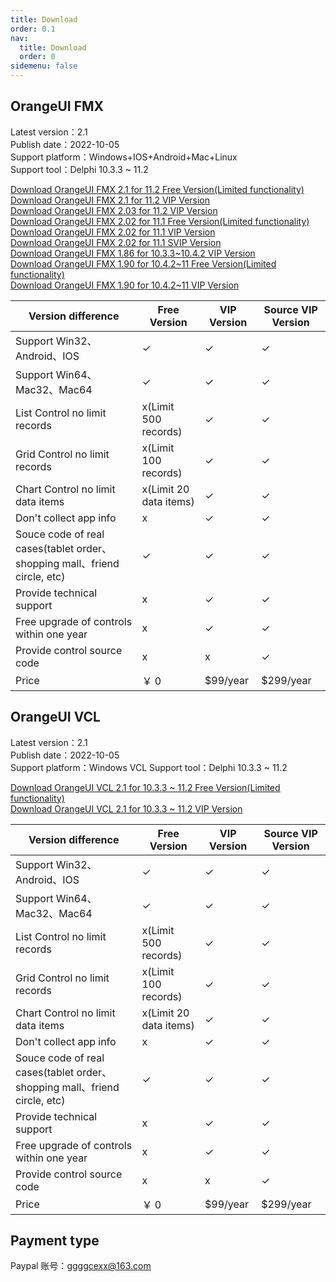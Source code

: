 ```yaml
---
title: Download
order: 0.1
nav:
  title: Download
  order: 0
sidemenu: false
---
```



OrangeUI FMX 
-----------------
Latest version：2.1  
Publish date：2022-10-05  
Support platform：Windows+IOS+Android+Mac+Linux  
Support tool：Delphi 10.3.3 ~ 11.2

[Download OrangeUI FMX 2.1 for 11.2 Free Version(Limited functionality)](http://qiniuoss.orangeui.cn/OrangeUI%20FMX%202.1%20Free%20For%20D11.2.rar)  
[Download OrangeUI FMX 2.1 for 11.2 VIP Version](http://qiniuoss.orangeui.cn/OrangeUI%20FMX%202.1%20VIP%20For%20D11.2.rar)  
[Download OrangeUI FMX 2.03 for 11.2 VIP Version](http://qiniuoss.orangeui.cn/OrangeUI%20FMX%202.03%20For%20D11.2%20VIP.rar)  
[Download OrangeUI FMX 2.02 for 11.1 Free Version(Limited functionality)](http://qiniuoss.orangeui.cn/OrangeUI%20FMX%202.02%20For%20D11.1%20Free.rar)  
[Download OrangeUI FMX 2.02 for 11.1 VIP Version](http://qiniuoss.orangeui.cn/OrangeUI%20FMX%202.02%20For%20D11.1%20VIP.rar)  
[Download OrangeUI FMX 2.02 for 11.1 SVIP Version](http://qiniuoss.orangeui.cn/OrangeUI%20FMX%202.02%20For%20D11.1%20SVIP.rar)  
[Download OrangeUI FMX 1.86 for 10.3.3~10.4.2 VIP Version](http://qiniuoss.orangeui.cn/OrangeUI%201.86%20VIP%20For%20D10.3.3%26D10.4.2.rar)  
[Download OrangeUI FMX 1.90 for 10.4.2~11 Free Version(Limited functionality)](http://qiniuoss.orangeui.cn/OrangeUI%20FMX%201.90%20For%20Delphi%2010.4.2~D11%20Free.rar)  
[Download OrangeUI FMX 1.90 for 10.4.2~11 VIP Version](http://qiniuoss.orangeui.cn/OrangeUI%20FMX%201.90%20For%20Delphi%2010.4.2~D11%20VIP.rar)

| Version difference                                                        | Free Version         | VIP Version | Source VIP Version |
| ------------------------------------------------------------------------- | -------------------- | ----------- | ------------------ |
| Support Win32、Android、IOS                                               | ✓                    | ✓           | ✓                  |
| Support Win64、Mac32、Mac64                                               | ✓                    | ✓           | ✓                  |
| List Control no limit records                                             | x(Limit 500 records) | ✓           | ✓                  |
| Grid Control no limit records                                              | x(Limit 100 records) | ✓           | ✓                  |
| Chart Control no limit data items                                              | x(Limit 20 data items) | ✓           | ✓                  |
| Don't collect app info                                                    | x                    | ✓           | ✓                  |
| Souce code of real cases(tablet order、shopping mall、friend circle, etc) | ✓                    | ✓           | ✓                  |
| Provide technical support                                                 | x                    | ✓           | ✓                  |
| Free upgrade of controls within one year                                  | x                    | ✓           | ✓                  |
| Provide control source code                                               | x                    | x           | ✓                  |
| Price                                                                     | ￥ 0                 | \$99/year   | \$299/year         |
  
  
  
   
  
OrangeUI VCL 
-----------------
Latest version：2.1  
Publish date：2022-10-05  
Support platform：Windows VCL
Support tool：Delphi 10.3.3 ~ 11.2

[Download OrangeUI VCL 2.1 for 10.3.3 ~ 11.2 Free Version(Limited functionality)](http://qiniuoss.orangeui.cn/OrangeUI%20VCL%202.1%20Free%20For%20D10.3.3~11.2.rar)  
[Download OrangeUI VCL 2.1 for 10.3.3 ~ 11.2 VIP Version](http://qiniuoss.orangeui.cn/OrangeUI%20VCL%202.1%20VIP%20For%20D10.3.3~11.2.rar)  


| Version difference                                                        | Free Version         | VIP Version | Source VIP Version |
| ------------------------------------------------------------------------- | -------------------- | ----------- | ------------------ |
| Support Win32、Android、IOS                                               | ✓                    | ✓           | ✓                  |
| Support Win64、Mac32、Mac64                                               | ✓                    | ✓           | ✓                  |
| List Control no limit records                                             | x(Limit 500 records) | ✓           | ✓                  |
| Grid Control no limit records                                              | x(Limit 100 records) | ✓           | ✓                  |
| Chart Control no limit data items                                              | x(Limit 20 data items) | ✓           | ✓                  |
| Don't collect app info                                                    | x                    | ✓           | ✓                  |
| Souce code of real cases(tablet order、shopping mall、friend circle, etc) | ✓                    | ✓           | ✓                  |
| Provide technical support                                                 | x                    | ✓           | ✓                  |
| Free upgrade of controls within one year                                  | x                    | ✓           | ✓                  |
| Provide control source code                                               | x                    | x           | ✓                  |
| Price                                                                     | ￥ 0                 | \$99/year   | \$299/year         |
  
  
  
    
  
  
  
  
Payment type  
-----------------
Paypal 账号：ggggcexx@163.com
